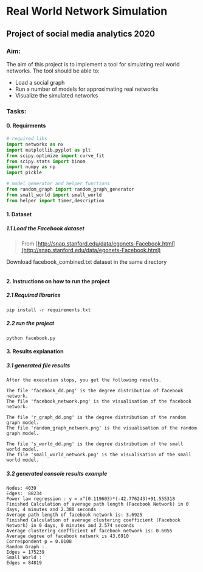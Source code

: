 # Real World Network Simulation

## Project of social media analytics 2020

### Aim:

The aim of this project is to implement a tool for simulating real world networks. The tool should be able to:

- Load a social graph
- Run a number of models for approximating real networks
- Visualize the simulated networks

### Tasks:

#### 0. Requirments

```python
# required libs
import networkx as nx
import matplotlib.pyplot as plt
from scipy.optimize import curve_fit
from scipy.stats import binom
import numpy as np
import pickle

# model generator and helper functions
from random_graph import random_graph_generator
from small_world import small_world
from helper import timer,description
```

#### 1. Dataset

##### 1.1 Load the Facebook dataset

> From [http://snap.stanford.edu/data/egonets-Facebook.html](http://snap.stanford.edu/data/egonets-Facebook.html)

Download facebook_combined.txt dataset in the same directory

```python

```


#### 2.  Instructions on how to run the project

##### 2.1 Required libraries
```
pip install -r requirements.txt
```
##### 2.2 run the project
```
python facebook.py
```

#### 3. Results explanation


##### 3.1 generated file results

```
After the execution stops, you get the following results.

The file 'facebook_dd.png' is the degree distribution of facebook network.
The file 'facebook_network.png' is the visualisation of the facebook network.

The file 'r_graph_dd.png' is the degree distribution of the random graph model.
The file 'random_graph_network.png' is the visualisation of the random graph model.

The file 's_world_dd.png' is the degree distribution of the small world model.
The file 'small_world_network.png' is the visualisation of the small world model.
```

##### 3.2 generated console results example

```
Nodes: 4039
Edges:  88234
Power law regression : y = x^(0.119603)*(-42.776243)+91.555318
Finished Calculation of average path length (Facebook Network) in 0 days, 4 minutes and 2.380 seconds
Average path length of facebook network is: 3.6925
Finished Calculation of average clustering coefficient (Facebook Network) in 0 days, 0 minutes and 2.574 seconds
Average clustering coefficient of facebook network is: 0.6055
Average degree of facebook network is 43.6910
Correspondent p = 0.0108
Random Graph : 
Edges = 175239
Small World : 
Edges = 84819
```
